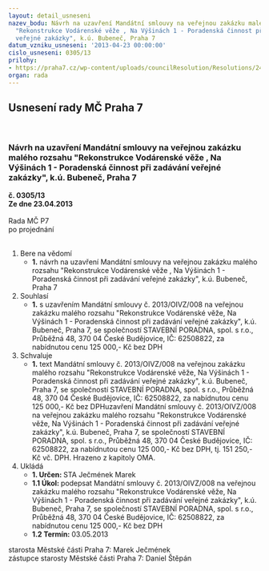 ```yaml
---
layout: detail_usneseni
nazev_bodu: Návrh na uzavření Mandátní smlouvy na veřejnou zakázku malého rozsahu
  "Rekonstrukce Vodárenské věže , Na Výšinách 1 - Poradenská činnost při zadávání
  veřejné zakázky", k.ú. Bubeneč, Praha 7
datum_vzniku_usneseni: '2013-04-23 00:00:00'
cislo_usneseni: 0305/13
prilohy:
- https://praha7.cz/wp-content/uploads/councilResolution/Resolutions/24076/22-13-usnesen%c3%ad_%c4%8d._1158.pdf
organ: rada
---
```

<div id="ucUsn_pList" class="usn">
	<span><h2>Usnesení rady MČ Praha 7 </h2>
<br></span><div class="standBody">
<span><h3>Návrh na uzavření Mandátní smlouvy na veřejnou zakázku malého rozsahu "Rekonstrukce Vodárenské věže , Na Výšinách 1 - Poradenská činnost při zadávání veřejné zakázky", k.ú. Bubeneč, Praha 7</h3></span><div class="center">
		<strong>č. 0305/13</strong><br>
	</div>
<div class="center">
		<strong>Ze dne 23.04.2013</strong><br><br>
	</div>Rada MČ P7<br> po projednání<br><br><ol>
<li>Bere na vědomí<ul><li>
<strong>1.</strong> návrh na uzavření Mandátní smlouvy na veřejnou zakázku malého rozsahu "Rekonstrukce Vodárenské věže , Na Výšinách 1 - Poradenská činnost při zadávání veřejné zakázky", k.ú. Bubeneč, Praha 7</li></ul>
</li>
<li>Souhlasí<ul><li>
<strong>1.</strong> s uzavřením Mandátní smlouvy č. 2013/OIVZ/008 na veřejnou zakázku malého rozsahu "Rekonstrukce Vodárenské věže, Na Výšinách 1 - Poradenská činnost při zadávání veřejné zakázky", k.ú. Bubeneč, Praha 7, se společností STAVEBNÍ PORADNA, spol. s r.o., Průběžná 48, 370 04 České Budějovice, IČ: 62508822, za nabídnutou cenu 125 000,- Kč bez DPH</li></ul>
</li>
<li>Schvaluje<ul><li>
<strong>1.</strong> text Mandátní smlouvy č. 2013/OIVZ/008 na veřejnou zakázku malého rozsahu "Rekonstrukce Vodárenské věže, Na Výšinách 1 - Poradenská činnost při zadávání veřejné zakázky", k.ú. Bubeneč, Praha 7, se společností STAVEBNÍ PORADNA, spol. s r.o., Průběžná 48, 370 04 České Budějovice, IČ: 62508822, za nabídnutou cenu 125 000,- Kč bez DPHuzavření Mandátní smlouvy č. 2013/OIVZ/008 na veřejnou zakázku malého rozsahu "Rekonstrukce Vodárenské věže, Na Výšinách 1 - Poradenská činnost při zadávání veřejné zakázky", k.ú. Bubeneč, Praha 7, se společností STAVEBNÍ PORADNA, spol. s r.o., Průběžná 48, 370 04 České Budějovice, IČ: 62508822, za nabídnutou cenu 125 000,- Kč bez DPH, tj. 151 250,- Kč vč. DPH. Hrazeno z kapitoly OMA. </li></ul>
</li>
<li>Ukládá<ul>
<li>
<strong>1. Určen: </strong>STA Ječmének Marek</li>
<li>
<strong>1.1 Úkol: </strong>podepsat Mandátní smlouvy č. 2013/OIVZ/008 na veřejnou zakázku malého rozsahu "Rekonstrukce Vodárenské věže, Na Výšinách 1 - Poradenská činnost při zadávání veřejné zakázky", k.ú. Bubeneč, Praha 7, se společností STAVEBNÍ PORADNA, spol. s r.o., Průběžná 48, 370 04 České Budějovice, IČ: 62508822, za nabídnutou cenu 125 000,- Kč bez DPH</li>
<li>
<strong>1.2 Termín: </strong>03.05.2013</li>
</ul>
</li>
</ol>starosta Městské části Praha 7: Marek Ječmének<br>zástupce starosty Městské části Praha 7: Daniel Štěpán 
</div>
</div>